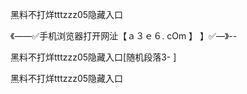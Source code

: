 黑料不打烊tttzzz05隐藏入口

《——✅手机浏览器打开网沚【ａ３ｅ６. cOm 】 】✅—》--

黑料不打烊tttzzz05隐藏入口[随机段落3-
]




黑料不打烊tttzzz05隐藏入口

